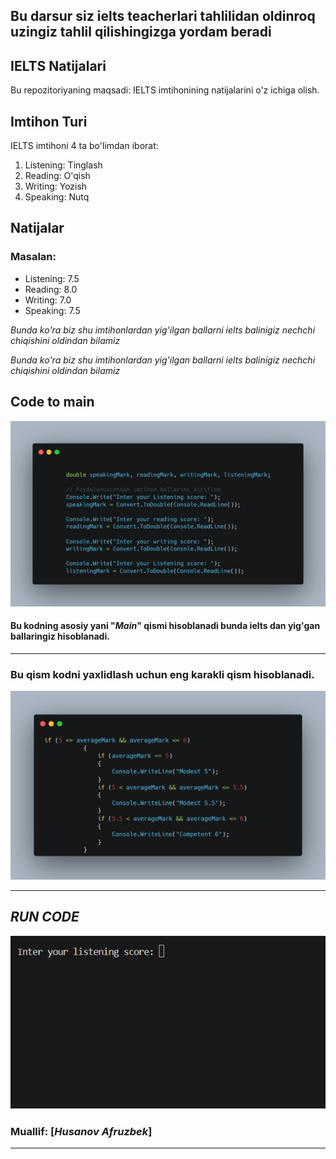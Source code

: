 ## Bu darsur siz ielts teacherlari tahlilidan oldinroq uzingiz tahlil qilishingizga yordam beradi 

## IELTS Natijalari

Bu repozitoriyaning maqsadi: IELTS  imtihonining natijalarini o'z ichiga olish.

## Imtihon Turi

IELTS imtihoni 4 ta bo'limdan iborat:

1. Listening: Tinglash
2. Reading: O'qish
3. Writing: Yozish
4. Speaking: Nutq

## Natijalar
### Masalan:
- Listening: 7.5
- Reading: 8.0
- Writing: 7.0
- Speaking: 7.5

_Bunda ko'ra biz shu imtihonlardan yig'ilgan ballarni ielts balinigiz nechchi chiqishini oldindan bilamiz_


_Bunda ko'ra biz shu imtihonlardan yig'ilgan ballarni ielts balinigiz nechchi chiqishini oldindan bilamiz_

## Code to main
![Menu](/Images/menu.png)
#### Bu kodning asosiy yani "*__Main__*" qismi hisoblanadi bunda ielts dan yig'gan ballaringiz hisoblanadi. 
---
### Bu qism kodni yaxlidlash uchun eng karakli qism hisoblanadi.
![part of the work](/Images/COdeCarbon.jpg)
___
##  ***RUN CODE***
![Ruz code](/Images/code-run3.gif)
### Muallif: [***Husanov Afruzbek***]
---
